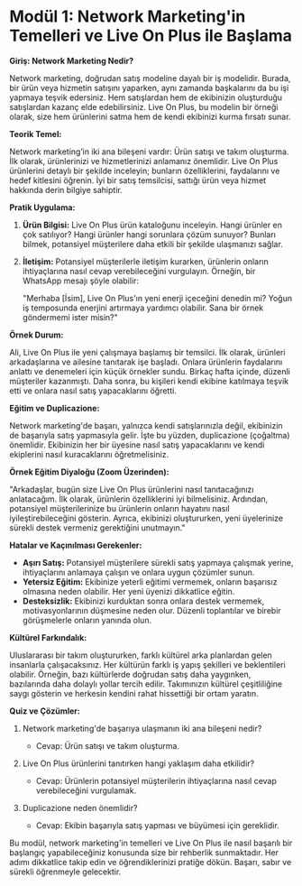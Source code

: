 # **Modül 1: Network Marketing'in Temelleri ve Live On Plus ile Başlama**

**Giriş: Network Marketing Nedir?**

Network marketing, doğrudan satış modeline dayalı bir iş modelidir. Burada, bir ürün veya hizmetin satışını yaparken, aynı zamanda başkalarını da bu işi yapmaya teşvik edersiniz. Hem satışlardan hem de ekibinizin oluşturduğu satışlardan kazanç elde edebilirsiniz. Live On Plus, bu modelin bir örneği olarak, size hem ürünlerini satma hem de kendi ekibinizi kurma fırsatı sunar.

**Teorik Temel:**

Network marketing’in iki ana bileşeni vardır: Ürün satışı ve takım oluşturma. İlk olarak, ürünlerinizi ve hizmetlerinizi anlamanız önemlidir. Live On Plus ürünlerini detaylı bir şekilde inceleyin; bunların özelliklerini, faydalarını ve hedef kitlesini öğrenin. İyi bir satış temsilcisi, sattığı ürün veya hizmet hakkında derin bilgiye sahiptir.

**Pratik Uygulama:**

1. **Ürün Bilgisi:** Live On Plus ürün kataloğunu inceleyin. Hangi ürünler en çok satılıyor? Hangi ürünler hangi sorunlara çözüm sunuyor? Bunları bilmek, potansiyel müşterilere daha etkili bir şekilde ulaşmanızı sağlar.

2. **İletişim:** Potansiyel müşterilerle iletişim kurarken, ürünlerin onların ihtiyaçlarına nasıl cevap verebileceğini vurgulayın. Örneğin, bir WhatsApp mesajı şöyle olabilir:
   
   "Merhaba [İsim], Live On Plus'ın yeni enerji içeceğini denedin mi? Yoğun iş temposunda enerjini artırmaya yardımcı olabilir. Sana bir örnek göndermemi ister misin?"

**Örnek Durum:**

Ali, Live On Plus ile yeni çalışmaya başlamış bir temsilci. İlk olarak, ürünleri arkadaşlarına ve ailesine tanıtarak işe başladı. Onlara ürünlerin faydalarını anlattı ve denemeleri için küçük örnekler sundu. Birkaç hafta içinde, düzenli müşteriler kazanmıştı. Daha sonra, bu kişileri kendi ekibine katılmaya teşvik etti ve onlara nasıl satış yapacaklarını öğretti.

**Eğitim ve Duplicazione:**

Network marketing'de başarı, yalnızca kendi satışlarınızla değil, ekibinizin de başarıyla satış yapmasıyla gelir. İşte bu yüzden, duplicazione (çoğaltma) önemlidir. Ekibinizin her bir üyesine nasıl satış yapacaklarını ve kendi ekiplerini nasıl kuracaklarını öğretmelisiniz.

**Örnek Eğitim Diyaloğu (Zoom Üzerinden):**

"Arkadaşlar, bugün size Live On Plus ürünlerini nasıl tanıtacağınızı anlatacağım. İlk olarak, ürünlerin özelliklerini iyi bilmelisiniz. Ardından, potansiyel müşterilerinize bu ürünlerin onların hayatını nasıl iyileştirebileceğini gösterin. Ayrıca, ekibinizi oluştururken, yeni üyelerinize sürekli destek vermeniz gerektiğini unutmayın."

**Hatalar ve Kaçınılması Gerekenler:**

- **Aşırı Satış:** Potansiyel müşterilere sürekli satış yapmaya çalışmak yerine, ihtiyaçlarını anlamaya çalışın ve onlara uygun çözümler sunun.
- **Yetersiz Eğitim:** Ekibinize yeterli eğitimi vermemek, onların başarısız olmasına neden olabilir. Her yeni üyenizi dikkatlice eğitin.
- **Desteksizlik:** Ekibinizi kurduktan sonra onlara destek vermemek, motivasyonlarının düşmesine neden olur. Düzenli toplantılar ve birebir görüşmelerle onların yanında olun.

**Kültürel Farkındalık:**

Uluslararası bir takım oluştururken, farklı kültürel arka planlardan gelen insanlarla çalışacaksınız. Her kültürün farklı iş yapış şekilleri ve beklentileri olabilir. Örneğin, bazı kültürlerde doğrudan satış daha yaygınken, bazılarında daha dolaylı yollar tercih edilir. Takımınızın kültürel çeşitliliğine saygı gösterin ve herkesin kendini rahat hissettiği bir ortam yaratın.

**Quiz ve Çözümler:**

1. Network marketing'de başarıya ulaşmanın iki ana bileşeni nedir?
   - Cevap: Ürün satışı ve takım oluşturma.
   
2. Live On Plus ürünlerini tanıtırken hangi yaklaşım daha etkilidir?
   - Cevap: Ürünlerin potansiyel müşterilerin ihtiyaçlarına nasıl cevap verebileceğini vurgulamak.

3. Duplicazione neden önemlidir?
   - Cevap: Ekibin başarıyla satış yapması ve büyümesi için gereklidir.

Bu modül, network marketing'in temelleri ve Live On Plus ile nasıl başarılı bir başlangıç yapabileceğiniz konusunda size bir rehberlik sunmaktadır. Her adımı dikkatlice takip edin ve öğrendiklerinizi pratiğe dökün. Başarı, sabır ve sürekli öğrenmeyle gelecektir.